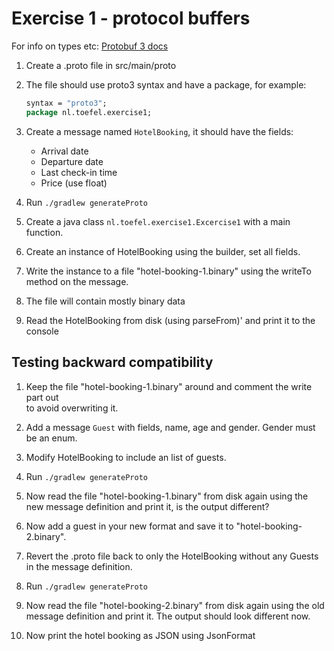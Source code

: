 # Exercise 1 - protocol buffers

For info on types etc: [Protobuf 3 docs](https://developers.google.com/protocol-buffers/docs/proto3)

1. Create a .proto file in src/main/proto  

1. The file should use proto3 syntax and have a package, for example:

    ```proto
    syntax = "proto3";
    package nl.toefel.exercise1;
    ```
    
1. Create a message named `HotelBooking`, it should have the fields:
  
    * Arrival date
    * Departure date
    * Last check-in time 
    * Price (use float)
    
1. Run `./gradlew generateProto`

1. Create a java class `nl.toefel.exercise1.Excercise1` with a main function.

1. Create an instance of HotelBooking using the builder, set all fields.

1. Write the instance to a file "hotel-booking-1.binary" using the writeTo method on the message.

1. The file will contain mostly binary data

1. Read the HotelBooking from disk (using parseFrom)' and print it to the console 

## Testing backward compatibility 

1. Keep the file "hotel-booking-1.binary" around and comment the write part out   
   to avoid overwriting it.

1. Add a message `Guest` with fields, name, age and gender. Gender must be an enum.

1. Modify HotelBooking to include an list of guests.

1. Run `./gradlew generateProto`

1. Now read the file "hotel-booking-1.binary" from disk again using the new message 
   definition and print it, is the output different? 
   
1. Now add a guest in your new format and save it to "hotel-booking-2.binary".

1. Revert the .proto file back to only the HotelBooking without any Guests in the message
   definition. 
   
1. Run `./gradlew generateProto`

1. Now read the file "hotel-booking-2.binary" from disk again using the old message 
   definition and print it. The output should look different now.

1. Now print the hotel booking as JSON using JsonFormat
